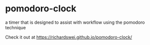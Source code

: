 # pomodoro-clock
a timer that is designed to assist with workflow using the pomodoro technique

Check it out at https://richardswei.github.io/pomodoro-clock/

